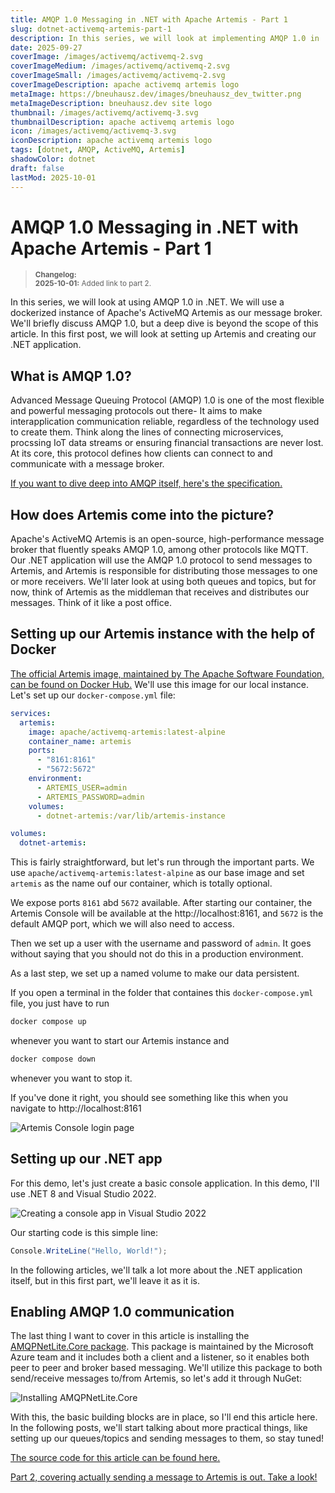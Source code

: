 ```yaml
---
title: AMQP 1.0 Messaging in .NET with Apache Artemis - Part 1
slug: dotnet-activemq-artemis-part-1
description: In this series, we will look at implementing AMQP 1.0 in .NET with Apache ActiveMQ Artemis.
date: 2025-09-27
coverImage: /images/activemq/activemq-2.svg
coverImageMedium: /images/activemq/activemq-2.svg
coverImageSmall: /images/activemq/activemq-2.svg
coverImageDescription: apache activemq artemis logo
metaImage: https://bneuhausz.dev/images/bneuhausz_dev_twitter.png
metaImageDescription: bneuhausz.dev site logo
thumbnail: /images/activemq/activemq-3.svg
thumbnailDescription: apache activemq artemis logo
icon: /images/activemq/activemq-3.svg
iconDescription: apache activemq artemis logo
tags: [dotnet, AMQP, ActiveMQ, Artemis]
shadowColor: dotnet
draft: false
lastMod: 2025-10-01
---
```


# AMQP 1.0 Messaging in .NET with Apache Artemis - Part 1

> <sub>
  > <b>Changelog:</b><br>
  > <b>2025-10-01:</b> Added link to part 2.<br>
> </sub>

In this series, we will look at using AMQP 1.0 in .NET. We will use a dockerized instance of Apache's ActiveMQ Artemis as our message broker. We'll briefly discuss AMQP 1.0, but a deep dive is beyond the scope of this article. In this first post, we will look at setting up Artemis and creating our .NET application.

## What is AMQP 1.0?

Advanced Message Queuing Protocol (AMQP) 1.0 is one of the most flexible and powerful messaging protocols out there- It aims to make interapplication communication reliable, regardless of the technology used to create them. Think along the lines of connecting microservices, procssing IoT data streams or ensuring financial transactions are never lost. At its core, this protocol defines how clients can connect to and communicate with a message broker.

[If you want to dive deep into AMQP itself, here's the specification.](https://www.oasis-open.org/committees/tc_home.php?wg_abbrev=amqp)

## How does Artemis come into the picture?

Apache's ActiveMQ Artemis is an open-source, high-performance message broker that fluently speaks AMQP 1.0, among other protocols like MQTT. Our .NET application will use the AMQP 1.0 protocol to send messages to Artemis, and Artemis is responsible for distributing those messages to one or more receivers. We'll later look at using both queues and topics, but for now, think of Artemis as the middleman that receives and distributes our messages. Think of it like a post office.

## Setting up our Artemis instance with the help of Docker

[The official Artemis image, maintained by The Apache Software Foundation, can be found on Docker Hub.](https://hub.docker.com/r/apache/activemq-artemis) We'll use this image for our local instance. Let's set up our `docker-compose.yml` file:

```yaml
services:
  artemis:
    image: apache/activemq-artemis:latest-alpine
    container_name: artemis
    ports:
      - "8161:8161"
      - "5672:5672"
    environment:
      - ARTEMIS_USER=admin
      - ARTEMIS_PASSWORD=admin
    volumes:
      - dotnet-artemis:/var/lib/artemis-instance

volumes:
  dotnet-artemis:
```

This is fairly straightforward, but let's run through the important parts. We use ``apache/activemq-artemis:latest-alpine`` as our base image and set ``artemis`` as the name ouf our container, which is totally optional.

We expose ports ``8161`` abd ``5672`` available. After starting our container, the Artemis Console will be available at the http://localhost:8161, and ``5672`` is the default AMQP port, which we will also need to access.

Then we set up a user with the username and password of ``admin``. It goes without saying that you should not do this in a production environment.

As a last step, we set up a named volume to make our data persistent.

If you open a terminal in the folder that containes this ``docker-compose.yml`` file, you just have to run

```bash
docker compose up
```

whenever you want to start our Artemis instance and

```bash
docker compose down
```

whenever you want to stop it.

If you've done it right, you should see something like this when you navigate to http://localhost:8161

![Artemis Console login page](/images/dotnet-artemis/part-1/artemis-console.avif)

## Setting up our .NET app

For this demo, let's just create a basic console application. In this demo, I'll use .NET 8 and Visual Studio 2022.

![Creating a console app in Visual Studio 2022](/images/dotnet-artemis/part-1/create-console-app.avif)

Our starting code is this simple line:

```csharp
Console.WriteLine("Hello, World!");
```

In the following articles, we'll talk a lot more about the .NET application itself, but in this first part, we'll leave it as it is.

## Enabling AMQP 1.0 communication

The last thing I want to cover in this article is installing the [AMQPNetLite.Core package](https://www.nuget.org/packages/AMQPNetLite.Core/). This package is maintained by the Microsoft Azure team and it includes both a client and a listener, so it enables both peer to peer and broker based messaging. We'll utilize this package to both send/receive messages to/from Artemis, so let's add it through NuGet:

![Installing AMQPNetLite.Core](/images/dotnet-artemis/part-1/installing-amqpnetlite-core.avif)

With this, the basic building blocks are in place, so I'll end this article here. In the following posts, we'll start talking about more practical things, like setting up our queues/topics and sending messages to them, so stay tuned!

[The source code for this article can be found here.](https://github.com/bneuhausz/dotnet-amqp-messaging/tree/part-1)

[Part 2, covering actually sending a message to Artemis is out. Take a look!](https://bneuhausz.dev/blog/dotnet-activemq-artemis-part-2)